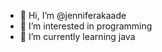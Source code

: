 - 👋 Hi, I’m @jenniferakaade
- 👀 I’m interested in programming
- 🌱 I’m currently learning java


<!---
jenniferakaade/jenniferakaade is a ✨ special ✨ repository because its `README.md` (this file) appears on your GitHub profile.
You can click the Preview link to take a look at your changes.
--->
